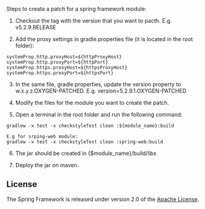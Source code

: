 Steps to creata a patch for a spring framework module:
1. Checkout the tag with the version that you want to pacth. 
E.g. v5.2.9.RELEASE

2. Add the proxy settings in gradle.properties file (it is located in the root folder):
``` 
systemProp.http.proxyHost=${httpProxyHost}
systemProp.http.proxyPort=${httpPort}
systemProp.https.proxyHost=${httpsProxyHost}
systemProp.https.proxyPort=${httpsPort}
```

3. In the same file, gradle.properties, update the version property to w.x.y.z.OXYGEN-PATCHED. 
E.g. version=5.2.9.1.OXYGEN-PATCHED

4. Modify the files for the module you want to create the patch.

5. Open a terminal in the root folder and run the following command:
```
gradlew -x test -x checkstyleTest clean :${module_name}:build

E.g for srping-web module: 
gradlew -x test -x checkstyleTest clean :spring-web:build
````

6. The jar should be created in {$module_name}/build/libs

7. Deploy the jar on maven.

## License

The Spring Framework is released under version 2.0 of the [Apache License](https://www.apache.org/licenses/LICENSE-2.0).
